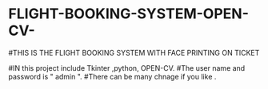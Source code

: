 # FLIGHT-BOOKING-SYSTEM-OPEN-CV-

#THIS IS THE FLIGHT BOOKING SYSTEM WITH FACE PRINTING ON TICKET

#IN this project include Tkinter ,python, OPEN-CV.
#The user name and password is " admin ".
#There can be many chnage if you like .
